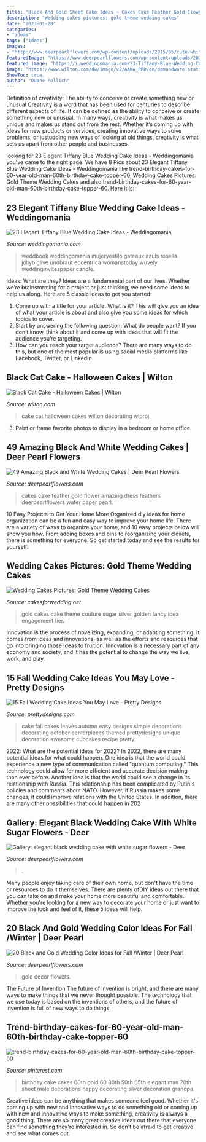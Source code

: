 ```yaml
---
title: "Black And Gold Sheet Cake Ideas ~ Cakes Cake Feather Gold Flower Amazing Dress Feathers Deerpearlflowers Wafer Paper Pearl"
description: "Wedding cakes pictures: gold theme wedding cakes"
date: "2023-01-28"
categories:
- "ideas"
tags: ["ideas"]
images:
- "http://www.deerpearlflowers.com/wp-content/uploads/2015/05/cute-white-and-black-feather-wedding-dress-with-gold-flower.jpg"
featuredImage: "https://www.deerpearlflowers.com/wp-content/uploads/2019/10/elegant-black-wedding-cake-with-white-sugar-flowers.jpg"
featured_image: "https://i.weddingomania.com/23-Tiffany-Blue-Wedding-Cake-Ideas20.jpg"
image: "https://www.wilton.com/dw/image/v2/AAWA_PRD/on/demandware.static/-/Sites-wilton-project-master/default/dwbd1f6ee2/images/project/WLPROJ-9290/CaCaFe_46518-1.jpg?sw=502&amp;sh=502&amp;sm=fit"
ShowToc: true
author: "Duane Pollich"
---
```



Definition of creativity: The ability to conceive or create something new or unusual
Creativity is a word that has been used for centuries to describe different aspects of life. It can be defined as the ability to conceive or create something new or unusual. In many ways, creativity is what makes us unique and makes us stand out from the rest. Whether it’s coming up with ideas for new products or services, creating innovative ways to solve problems, or justudding new ways of looking at old things, creativity is what sets us apart from other people and businesses.

	

		
looking for 23 Elegant Tiffany Blue Wedding Cake Ideas - Weddingomania you've came to the right page. We have 8 Pics about 23 Elegant Tiffany Blue Wedding Cake Ideas - Weddingomania like trend-birthday-cakes-for-60-year-old-man-60th-birthday-cake-topper-60, Wedding Cakes Pictures: Gold Theme Wedding Cakes and also trend-birthday-cakes-for-60-year-old-man-60th-birthday-cake-topper-60. Here it is:
		
    
## 23 Elegant Tiffany Blue Wedding Cake Ideas - Weddingomania

<img loading=lazy src="https://i.weddingomania.com/23-Tiffany-Blue-Wedding-Cake-Ideas20.jpg" onerror="this.onerror=null;this.src='https://tse4.mm.bing.net/th?id=OIP.hocMsQq4mGvbnbKiKxcP6QHaJ4&amp;pid=15.1';" alt="23 Elegant Tiffany Blue Wedding Cake Ideas - Weddingomania">

_Source: weddingomania.com_

>weddbook weddingomania mujeryestilo gateaux azuis rosella jollybiglive undbraut eccentrica womanstoday wuvely weddinginvitespaper candle. 

	

Ideas: What are they?
Ideas are a fundamental part of our lives. Whether we’re brainstorming for a project or just thinking, we need some ideas to help us along. Here are 5 classic ideas to get you started:
1. Come up with a title for your article. What is it? This will give you an idea of what your article is about and also give you some ideas for which topics to cover.
2. Start by answering the following question: What do people want? If you don’t know, think about it and come up with ideas that will fit the audience you’re targeting. 
3. How can you reach your target audience? There are many ways to do this, but one of the most popular is using social media platforms like Facebook, Twitter, or LinkedIn.

    
## Black Cat Cake - Halloween Cakes | Wilton

<img loading=lazy src="https://www.wilton.com/dw/image/v2/AAWA_PRD/on/demandware.static/-/Sites-wilton-project-master/default/dwbd1f6ee2/images/project/WLPROJ-9290/CaCaFe_46518-1.jpg?sw=502&amp;sh=502&amp;sm=fit" onerror="this.onerror=null;this.src='https://tse2.mm.bing.net/th?id=OIP.NF7cjMY1WF89-wW4qcHBGQHaHa&amp;pid=15.1';" alt="Black Cat Cake - Halloween Cakes | Wilton">

_Source: wilton.com_

>cake cat halloween cakes wilton decorating wlproj. 

	

3. Paint or frame favorite photos to display in a bedroom or home office.

    
## 49 Amazing Black And White Wedding Cakes | Deer Pearl Flowers

<img loading=lazy src="http://www.deerpearlflowers.com/wp-content/uploads/2015/05/cute-white-and-black-feather-wedding-dress-with-gold-flower.jpg" onerror="this.onerror=null;this.src='https://tse2.mm.bing.net/th?id=OIP.82pT-otQuCpn_rB8iyAzYAHaLH&amp;pid=15.1';" alt="49 Amazing Black and White Wedding Cakes | Deer Pearl Flowers">

_Source: deerpearlflowers.com_

>cakes cake feather gold flower amazing dress feathers deerpearlflowers wafer paper pearl. 

	

10 Easy Projects to Get Your Home More Organized
diy ideas for home organization can be a fun and easy way to improve your home life. There are a variety of ways to organize your home, and 10 easy projects below will show you how. From adding boxes and bins to reorganizing your closets, there is something for everyone. So get started today and see the results for yourself!

    
## Wedding Cakes Pictures: Gold Theme Wedding Cakes

<img loading=lazy src="http://2.bp.blogspot.com/-5yBL-cIujbk/T8glfyF8ElI/AAAAAAAAG70/8AyPJ6nYOvk/s1600/gold-wedding-cake-idea.jpg" onerror="this.onerror=null;this.src='https://tse4.mm.bing.net/th?id=OIP.L7Sm3mMJa2zAmxcNAxdhMwAAAA&amp;pid=15.1';" alt="Wedding Cakes Pictures: Gold Theme Wedding Cakes">

_Source: cakesforwedding.net_

>gold cakes cake theme couture sugar silver golden fancy idea engagement tier. 

	

Innovation is the process of novelizing, expanding, or adapting something. It comes from ideas and innovations, as well as the efforts and resources that go into bringing those ideas to fruition. Innovation is a necessary part of any economy and society, and it has the potential to change the way we live, work, and play.

    
## 15 Fall Wedding Cake Ideas You May Love - Pretty Designs

<img loading=lazy src="https://www.prettydesigns.com/wp-content/uploads/2014/09/Easy-Wedding-Cake.jpg" onerror="this.onerror=null;this.src='https://tse3.mm.bing.net/th?id=OIP.jNIcHTlKfhOiaxg3VPoWCAHaJ3&amp;pid=15.1';" alt="15 Fall Wedding Cake Ideas You May Love - Pretty Designs">

_Source: prettydesigns.com_

>cake fall cakes leaves autumn easy designs simple decorations decorating october centerpieces themed prettydesigns unique decoration awesome cupcakes recipe pretty. 

	

2022: What are the potential ideas for 2022?
In 2022, there are many potential ideas for what could happen. One idea is that the world could experience a new type of communication called "quantum computing." This technology could allow for more efficient and accurate decision making than ever before. Another idea is that the world could see a change in its relationship with Russia. This relationship has been complicated by Putin's policies and comments about NATO. However, if Russia makes some changes, it could improve relations with the United States. In addition, there are many other possibilities that could happen in 202
    
## Gallery: Elegant Black Wedding Cake With White Sugar Flowers - Deer

<img loading=lazy src="https://www.deerpearlflowers.com/wp-content/uploads/2019/10/elegant-black-wedding-cake-with-white-sugar-flowers.jpg" onerror="this.onerror=null;this.src='https://tse3.mm.bing.net/th?id=OIP.8ApZyPiDFlo9fXe3OoUiBgHaLK&amp;pid=15.1';" alt="Gallery: elegant black wedding cake with white sugar flowers - Deer">

_Source: deerpearlflowers.com_

>. 

	

Many people enjoy taking care of their own home, but don't have the time or resources to do it themselves. There are plenty ofDIY ideas out there that you can take on and make your home more beautiful and comfortable. Whether you're looking for a new way to decorate your home or just want to improve the look and feel of it, these 5 ideas will help.

    
## 20 Black And Gold Wedding Color Ideas For Fall /Winter | Deer Pearl

<img loading=lazy src="http://www.deerpearlflowers.com/wp-content/uploads/2017/09/gold-and-black-wedding-decor.jpg" onerror="this.onerror=null;this.src='https://tse3.mm.bing.net/th?id=OIP.S8bHuyyMkPFLkFf3gN78hgHaLH&amp;pid=15.1';" alt="20 Black and Gold Wedding Color Ideas for Fall /Winter | Deer Pearl">

_Source: deerpearlflowers.com_

>gold decor flowers. 

	

The Future of Invention
The future of invention is bright, and there are many ways to make things that we never thought possible. The technology that we use today is based on the inventions of others, and the future of invention is full of new ways to do things.

    
## Trend-birthday-cakes-for-60-year-old-man-60th-birthday-cake-topper-60

<img loading=lazy src="https://i.pinimg.com/736x/c8/d7/cf/c8d7cf068444025b6f0a776e8fde5f70.jpg" onerror="this.onerror=null;this.src='https://tse2.mm.bing.net/th?id=OIP.WCsRcN70z2CLKfP0aKsNMAHaLD&amp;pid=15.1';" alt="trend-birthday-cakes-for-60-year-old-man-60th-birthday-cake-topper-60">

_Source: pinterest.com_

>birthday cake cakes 60th gold 60 80th 50th 65th elegant man 70th sheet male decorations happy decorating silver decoration grandpa. 

	

Creative ideas can be anything that makes someone feel good. Whether it's coming up with new and innovative ways to do something old or coming up with new and innovative ways to make something, creativity is always a good thing. There are so many great creative ideas out there that everyone can find something they're interested in. So don't be afraid to get creative and see what comes out.

